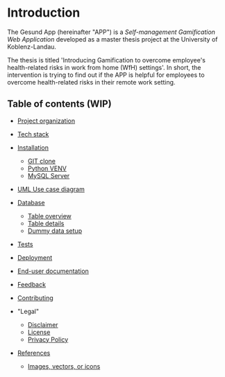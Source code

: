 # Introduction

The Gesund App (hereinafter "APP") is a <i>Self-management Gamification Web Application</i> developed as a master thesis
project at the
University of Koblenz-Landau.

The thesis is titled 'Introducing Gamification to overcome employee's health-related risks in work from home (WfH)
settings'. In short, the intervention is trying to find out if the APP is helpful for employees to overcome
health-related risks in their remote work setting.

## Table of contents (WIP)

- [Project organization](#)
- [Tech stack](#)
- [Installation](#)
    - [GIT clone](#)
    - [Python VENV](#)
    - [MySQL Server](#)

- [UML Use case diagram](#uml-use-case-diagram)
- [Database](#database)
    - [Table overview](#table-overview)
    - [Table details](#table-details)
    - [Dummy data setup](#dummy-data-setup)
- [Tests](#tests)
- [Deployment](#deployments)
- [End-user documentation](#end-user-documentation)
- [Feedback](#feedback)
- [Contributing](#contributing)
- "Legal"
    - [Disclaimer](#disclaimer)
    - [License](#license)
    - [Privacy Policy](#privacy-policy)
- [References](#references)
    - [Images, vectors, or icons](#images-vectors-or-icons)

